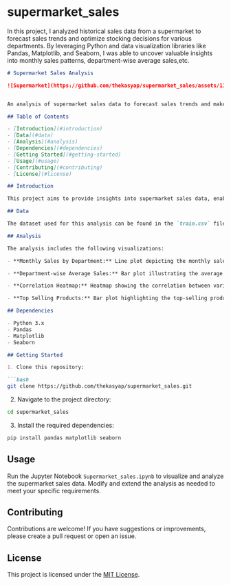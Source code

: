 # supermarket_sales
In this project, I analyzed historical sales data from a supermarket to forecast sales trends and optimize stocking decisions for various departments. By leveraging Python and data visualization libraries like Pandas, Matplotlib, and Seaborn, I was able to uncover valuable insights into monthly sales patterns, department-wise average sales,etc.


```markdown
# Supermarket Sales Analysis

![Supermarket](https://github.com/thekasyap/supermarket_sales/assets/113460291/d8b8b3b0-2282-416a-a22a-33169eefd272)


An analysis of supermarket sales data to forecast sales trends and make informed stocking decisions for various departments.

## Table of Contents

- [Introduction](#introduction)
- [Data](#data)
- [Analysis](#analysis)
- [Dependencies](#dependencies)
- [Getting Started](#getting-started)
- [Usage](#usage)
- [Contributing](#contributing)
- [License](#license)

## Introduction

This project aims to provide insights into supermarket sales data, enabling better decision-making regarding stocking strategies for different departments. By analyzing historical sales data, this analysis helps forecast sales trends and identify top-selling products and departments.

## Data

The dataset used for this analysis can be found in the `train.csv` file. It includes information about sales transactions, such as order dates, products, categories, sales amounts, and more.

## Analysis

The analysis includes the following visualizations:

- **Monthly Sales by Department:** Line plot depicting the monthly sales trends for different departments.

- **Department-wise Average Sales:** Bar plot illustrating the average sales for each department.

- **Correlation Heatmap:** Heatmap showing the correlation between various numerical attributes in the dataset.

- **Top Selling Products:** Bar plot highlighting the top-selling products based on sales.

## Dependencies

- Python 3.x
- Pandas
- Matplotlib
- Seaborn

## Getting Started

1. Clone this repository:

```bash
git clone https://github.com/thekasyap/supermarket_sales.git
```

2. Navigate to the project directory:

```bash
cd supermarket_sales
```

3. Install the required dependencies:

```bash
pip install pandas matplotlib seaborn
```

## Usage

Run the Jupyter Notebook `Supermarket_sales.ipynb` to visualize and analyze the supermarket sales data. Modify and extend the analysis as needed to meet your specific requirements.

## Contributing

Contributions are welcome! If you have suggestions or improvements, please create a pull request or open an issue.

## License

This project is licensed under the [MIT License](LICENSE).
